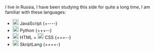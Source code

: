
I live in Russia, I have been studying this side for quite a long time, I am familiar with these languages:
- <img src="https://cdn.jsdelivr.net/gh/devicons/devicon@latest/icons/javascript/javascript-original.svg" width="20" height="20"/> JavaScript {+----}
- <img src="https://cdn.jsdelivr.net/gh/devicons/devicon@latest/icons/python/python-original.svg" width="20" height="20"/> Python {+++--}
- <img src="https://cdn.jsdelivr.net/gh/devicons/devicon@latest/icons/html5/html5-original.svg" width="20" height="20"/> HTML + <img src="https://cdn.jsdelivr.net/gh/devicons/devicon@latest/icons/css3/css3-original.svg" width="20" height="20"/> CSS {+++--}
- <img src="https://cdn.jsdelivr.net/gh/devicons/devicon@latest/icons/okta/okta-original.svg" width="20" height="20"/> SkriptLang {++++-}